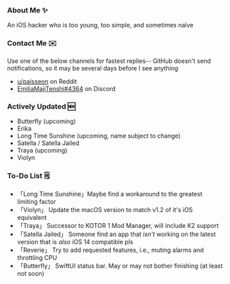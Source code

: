### About Me ✨
An iOS hacker who is too young, too simple, and sometimes naïve

### Contact Me ✉️
Use one of the below channels for fastest replies-- GitHub doesn't send notifications, so it may be several days before I see anything

- [u/paisseon](https://reddit.com/u/paisseon) on Reddit
- [EmiliaMajiTenshi#4364](https://discord.gg/VM2ZVWqxsj) on Discord

### Actively Updated 🆕
- Butterfly (upcoming)
- Erika
- Long Time Sunshine (upcoming, name subject to change)
- Satella / Satella Jailed
- Traya (upcoming)
- Violyn

### To-Do List 🗒
- 「Long Time Sunshine」Maybe find a workaround to the greatest limiting factor
- 「Violyn」            Update the macOS version to match v1.2 of it's iOS equivalent
- 「Traya」             Successor to KOTOR 1 Mod Manager, will include K2 support
- 「Satella Jailed」    Someone find an app that *isn't* working on the latest version that is *also* iOS 14 compatible pls
- 「Reverie」           Try to add requested features, i.e., muting alarms and throttling CPU
- 「Butterfly」         SwiftUI status bar. May or may not bother finishing (at least not soon)
